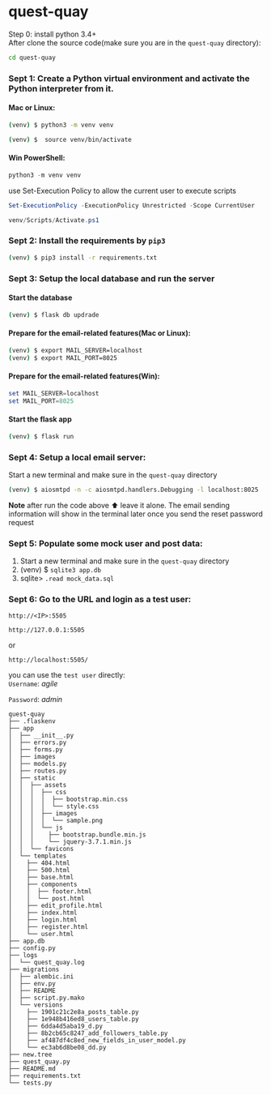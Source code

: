 # quest-quay
Step 0: install python 3.4+    
After clone the source code(make sure you are in the `quest-quay` directory):        
``` bash
cd quest-quay
```
### Sept 1: Create a Python virtual environment and activate the Python interpreter from it.
#### Mac or Linux:
```bash
(venv) $ python3 -m venv venv
```
```bash
(venv) $  source venv/bin/activate
```
#### Win PowerShell:
```powershell
python3 -m venv venv
```
use Set-Execution Policy to allow the current user to execute scripts
```powershell
Set-ExecutionPolicy -ExecutionPolicy Unrestricted -Scope CurrentUser
```
```powershell
venv/Scripts/Activate.ps1
```

### Sept 2: Install the requirements by `pip3`   
```bash
(venv) $ pip3 install -r requirements.txt
```


### Sept 3: Setup the local database and run the server
#### Start the database
```bash
(venv) $ flask db updrade
```
#### Prepare for the email-related features(Mac or Linux):
``` bash
(venv) $ export MAIL_SERVER=localhost
(venv) $ export MAIL_PORT=8025
```
#### Prepare for the email-related features(Win):
```powershell
set MAIL_SERVER=localhost
set MAIL_PORT=8025
```
#### Start the flask app
```bash
(venv) $ flask run
```
### Sept 4: Setup a local email server:
Start a new terminal and make sure in the `quest-quay` directory
```bash
(venv) $ aiosmtpd -n -c aiosmtpd.handlers.Debugging -l localhost:8025
```
__Note__ after run the code above ⬆️ leave it alone. The email sending information will show in the terminal later once you send the reset password request     

### Sept 5: Populate some mock user and post data:
1. Start a new terminal and make sure in the `quest-quay` directory
2. (venv) $ `sqlite3 app.db`
3. sqlite> `.read mock_data.sql`


### Sept 6: Go to the URL and login as a test user:  

`http://<IP>:5505 `      

   
`http://127.0.0.1:5505 `    

or    

`http://localhost:5505/`
 
you can use the `test user` directly:     
`Username`:  _agile_    
 
`Password`:  _admin_  
 
```
quest-quay
├── .flaskenv
├── app
│  ├── __init__.py
│  ├── errors.py
│  ├── forms.py
│  ├── images
│  ├── models.py
│  ├── routes.py
│  ├── static
│  │  ├── assets
│  │  │  ├── css
│  │  │  │  ├── bootstrap.min.css
│  │  │  │  └── style.css
│  │  │  ├── images
│  │  │  │  └── sample.png
│  │  │  └── js
│  │  │    ├── bootstrap.bundle.min.js
│  │  │    └── jquery-3.7.1.min.js
│  │  └── favicons
│  └── templates
│    ├── 404.html
│    ├── 500.html
│    ├── base.html
│    ├── components
│    │  ├── footer.html
│    │  └── post.html
│    ├── edit_profile.html
│    ├── index.html
│    ├── login.html
│    ├── register.html
│    └── user.html
├── app.db
├── config.py
├── logs
│  └── quest_quay.log
├── migrations
│  ├── alembic.ini
│  ├── env.py
│  ├── README
│  ├── script.py.mako
│  └── versions
│    ├── 1901c21c2e8a_posts_table.py
│    ├── 1e948b416ed8_users_table.py
│    ├── 6dda4d5aba19_d.py
│    ├── 8b2cb65c8247_add_followers_table.py
│    ├── af487df4c8ed_new_fields_in_user_model.py
│    └── ec3ab6d8be08_dd.py
├── new.tree
├── quest_quay.py
├── README.md
├── requirements.txt
└── tests.py
   ```
